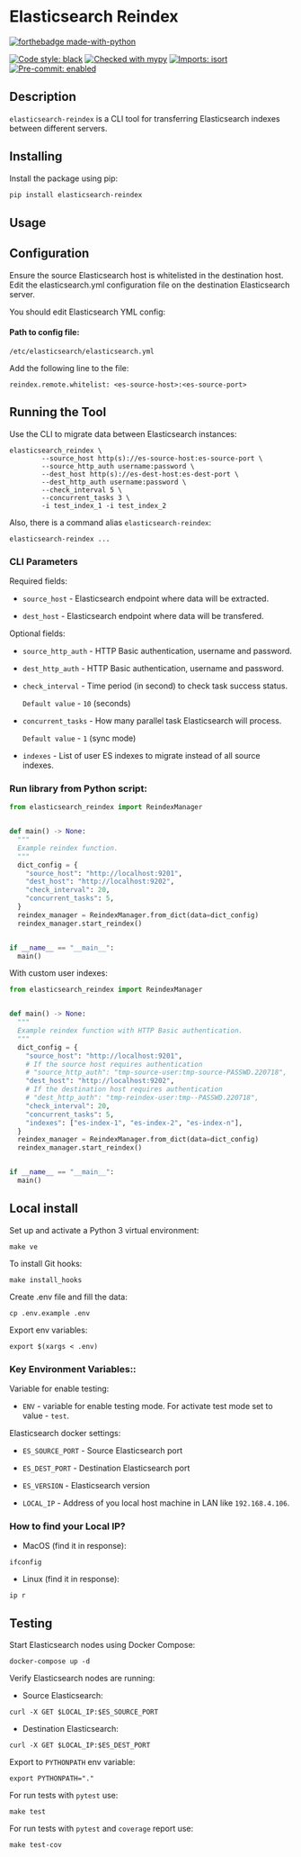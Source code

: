 Elasticsearch Reindex
====================

[![forthebadge made-with-python](http://ForTheBadge.com/images/badges/made-with-python.svg)](https://www.python.org/)

[![Code style: black](https://img.shields.io/badge/code%20style-black-000000.svg)](https://github.com/psf/black)
[![Checked with mypy](http://www.mypy-lang.org/static/mypy_badge.svg)](http://mypy-lang.org/)
[![Imports: isort](https://img.shields.io/badge/%20imports-isort-%231674b1?style=flat&labelColor=ef8336)](https://pycqa.github.io/isort/)
[![Pre-commit: enabled](https://img.shields.io/badge/pre--commit-enabled-brightgreen?logo=pre-commit&logoColor=white&style=flat)](https://github.com/pre-commit/pre-commit)

## Description
`elasticsearch-reindex` is a CLI tool for transferring Elasticsearch indexes between different servers.

## Installing

Install the package using pip:

```bash
pip install elasticsearch-reindex
```

Usage
-----

## Configuration

Ensure the source Elasticsearch host is whitelisted in the destination host.
Edit the elasticsearch.yml configuration file on the destination Elasticsearch server.

You should edit Elasticsearch YML config:

#### Path to config file:

```shell
/etc/elasticsearch/elasticsearch.yml
```

Add the following line to the file:

```shell
reindex.remote.whitelist: <es-source-host>:<es-source-port>
```


## Running the Tool

Use the CLI to migrate data between Elasticsearch instances:
```shell
elasticsearch_reindex \
        --source_host http(s)://es-source-host:es-source-port \
        --source_http_auth username:password \
        --dest_host http(s)://es-dest-host:es-dest-port \
        --dest_http_auth username:password \
        --check_interval 5 \
        --concurrent_tasks 3 \
        -i test_index_1 -i test_index_2
```

Also, there is a command alias `elasticsearch-reindex`:
```shell
elasticsearch-reindex ...
```

### CLI Parameters


Required fields:

* `source_host` - Elasticsearch endpoint where data will be extracted.

* `dest_host` - Elasticsearch endpoint where data will be transfered.

Optional fields:

* `source_http_auth` - HTTP Basic authentication, username and password.

* `dest_http_auth` - HTTP Basic authentication, username and password.

* `check_interval` - Time period (in second) to check task success status.

    `Default value` - `10` (seconds)

* `concurrent_tasks` - How many parallel task Elasticsearch will process.

    `Default value` - `1` (sync mode)

* `indexes` - List of user ES indexes to migrate instead of all source indexes.


### Run library from Python script:

```python
from elasticsearch_reindex import ReindexManager


def main() -> None:
  """
  Example reindex function.
  """
  dict_config = {
    "source_host": "http://localhost:9201",
    "dest_host": "http://localhost:9202",
    "check_interval": 20,
    "concurrent_tasks": 5,
  }
  reindex_manager = ReindexManager.from_dict(data=dict_config)
  reindex_manager.start_reindex()


if __name__ == "__main__":
  main()

```

With custom user indexes:

```python
from elasticsearch_reindex import ReindexManager


def main() -> None:
  """
  Example reindex function with HTTP Basic authentication.
  """
  dict_config = {
    "source_host": "http://localhost:9201",
    # If the source host requires authentication
    # "source_http_auth": "tmp-source-user:tmp-source-PASSWD.220718",
    "dest_host": "http://localhost:9202",
    # If the destination host requires authentication
    # "dest_http_auth": "tmp-reindex-user:tmp--PASSWD.220718",
    "check_interval": 20,
    "concurrent_tasks": 5,
    "indexes": ["es-index-1", "es-index-2", "es-index-n"],
  }
  reindex_manager = ReindexManager.from_dict(data=dict_config)
  reindex_manager.start_reindex()


if __name__ == "__main__":
  main()

```

Local install
-------------

Set up and activate a Python 3 virtual environment:

```shell
make ve
```

To install Git hooks:

```shell
make install_hooks
```

Create .env file and fill the data:
```shell
cp .env.example .env
```

Export env variables:
```shell
export $(xargs < .env)
```

### Key Environment Variables::

Variable for enable testing:

* `ENV` - variable for enable testing mode.
For activate test mode set to value - `test`.

Elasticsearch docker settings:

* `ES_SOURCE_PORT` - Source Elasticsearch port

* `ES_DEST_PORT` - Destination Elasticsearch port

* `ES_VERSION` - Elasticsearch version

* `LOCAL_IP` - Address of you local host machine in LAN like `192.168.4.106`.

### How to find your Local IP?

* MacOS (find it in response):
```shell
ifconfig
```

* Linux (find it in response):
```shell
ip r
```

Testing
-------

Start Elasticsearch nodes using Docker Compose:
```shell
docker-compose up -d
```

Verify Elasticsearch nodes are running:

* Source Elasticsearch:

```shell
curl -X GET $LOCAL_IP:$ES_SOURCE_PORT
```

* Destination Elasticsearch:

```shell
curl -X GET $LOCAL_IP:$ES_DEST_PORT
```


Export to `PYTHONPATH` env variable:
```shell
export PYTHONPATH="."
```

For run tests with `pytest` use:
```shell
make test
```

For run tests with `pytest` and `coverage` report use:
```shell
make test-cov
```

